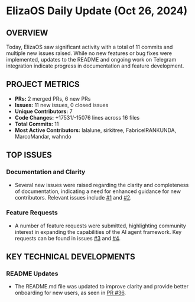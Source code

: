 # ElizaOS Daily Update (Oct 26, 2024)

## OVERVIEW 
Today, ElizaOS saw significant activity with a total of 11 commits and multiple new issues raised. While no new features or bug fixes were implemented, updates to the README and ongoing work on Telegram integration indicate progress in documentation and feature development.

## PROJECT METRICS
- **PRs:** 2 merged PRs, 6 new PRs
- **Issues:** 11 new issues, 0 closed issues
- **Unique Contributors:** 7
- **Code Changes:** +17531/-15076 lines across 16 files
- **Total Commits:** 11
- **Most Active Contributors:** lalalune, sirkitree, FabriceIRANKUNDA, MarcoMandar, wahndo

## TOP ISSUES
### Documentation and Clarity
- Several new issues were raised regarding the clarity and completeness of documentation, indicating a need for enhanced guidance for new contributors. Relevant issues include [#1](https://github.com/elizaos/eliza/issues/1) and [#2](https://github.com/elizaos/eliza/issues/2).

### Feature Requests
- A number of feature requests were submitted, highlighting community interest in expanding the capabilities of the AI agent framework. Key requests can be found in issues [#3](https://github.com/elizaos/eliza/issues/3) and [#4](https://github.com/elizaos/eliza/issues/4).

## KEY TECHNICAL DEVELOPMENTS
### README Updates
- The README.md file was updated to improve clarity and provide better onboarding for new users, as seen in [PR #36](https://github.com/elizaos/eliza/pull/36).